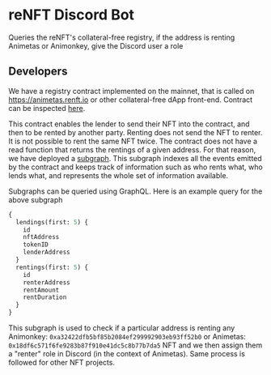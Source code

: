 # reNFT Discord Bot

Queries the reNFT's collateral-free registry, if the address is renting Animetas or Animonkey, give the Discord user a role

## Developers

We have a registry contract implemented on the mainnet, that is called on https://animetas.renft.io or other collateral-free dApp front-end. Contract can be inspected [here](https://etherscan.io/address/0xa8D3F65b6E2922fED1430b77aC2b557e1fa8DA4a).

This contract enables the lender to send their NFT into the contract, and then to be rented by another party. Renting does not send the NFT to renter. It is not possible to rent the same NFT twice. The contract does not have a read function that returns the rentings of a given address. For that reason, we have deployed a [subgraph](https://thegraph.com/studio/subgraph/renft-registry/). This subgraph indexes all the events emitted by the contract and keeps track of information such as who rents what, who lends what, and represents the whole set of information available.

Subgraphs can be queried using GraphQL. Here is an example query for the above subgraph

```graphql
{
  lendings(first: 5) {
    id
    nftAddress
    tokenID
    lenderAddress
  }
  rentings(first: 5) {
    id
    renterAddress
    rentAmount
    rentDuration
  }
}
```

This subgraph is used to check if a particular address is renting any Animonkey: `0xa32422dfb5bf85b2084ef299992903eb93ff52b0` or Animetas: `0x18df6c571f6fe9283b87f910e41dc5c8b77b7da5` NFT and we then assign them a "renter" role in Discord (in the context of Animetas). Same process is followed for other NFT projects.
